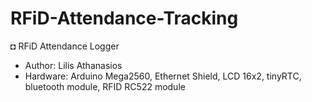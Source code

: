 # RFiD-Attendance-Tracking

◘ RFiD Attendance Logger
 *  Author: Lilis Athanasios
 *  Hardware: Arduino Mega2560, Ethernet Shield, LCD 16x2, tinyRTC, bluetooth module, RFID RC522 module
